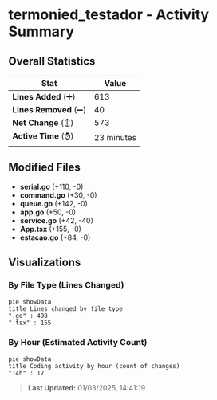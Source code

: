 # termonied_testador - Activity Summary 

## Overall Statistics

| Stat                   | Value                                                             |
| ---------------------- | ----------------------------------------------------------------- |
| **Lines Added** (➕)   | 613                                          |
| **Lines Removed** (➖) | 40                                        |
| **Net Change** (↕)    | 573                |
| **Active Time** (⌚)   | 23 minutes |


## Modified Files
- **serial.go** (+110, -0)
- **command.go** (+30, -0)
- **queue.go** (+142, -0)
- **app.go** (+50, -0)
- **service.go** (+42, -40)
- **App.tsx** (+155, -0)
- **estacao.go** (+84, -0)

## Visualizations

### By File Type (Lines Changed)

```mermaid
pie showData
title Lines changed by file type
".go" : 498
".tsx" : 155
```

### By Hour (Estimated Activity Count)

```mermaid
pie showData
title Coding activity by hour (count of changes)
"14h" : 17
```


> **Last Updated:** 01/03/2025, 14:41:19